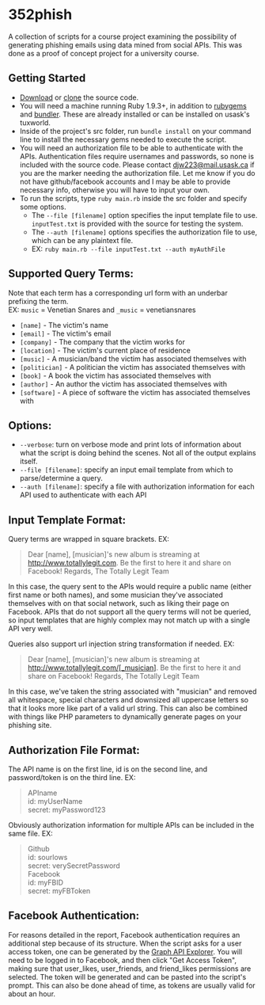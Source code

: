 352phish
========

A collection of scripts for a course project examining the possibility of generating phishing emails using data mined from social APIs. This was done as a proof of concept project for a university course.

Getting Started
-------
* [Download](https://github.com/sourlows/352phish/archive/master.zip) or [clone](https://github.com/sourlows/352phish.git) the source code.
* You will need a machine running Ruby 1.9.3+, in addition to [rubygems](https://rubygems.org/) and [bundler](https://rubygems.org/gems/bundler). These are already installed or can be installed on usask's tuxworld.
* Inside of the project's src folder, run `bundle install` on your command line to install the necessary gems needed to execute the script.
* You will need an authorization file to be able to authenticate with the APIs. Authentication files require usernames and passwords, so none is included with the source code. Please contact djw223@mail.usask.ca if you are the marker needing the authorization file. Let me know if you do not have github/facebook accounts and I may be able to provide necessary info, otherwise you will have to input your own.
* To run the scripts, type `ruby main.rb` inside the src folder and specify some options. 
  * The `--file [filename]` option specifies the input template file to use. `inputTest.txt` is provided with the source for testing the system.
  * The `--auth [filename]` options specifies the authorization file to use, which can be any plaintext file.
  * EX: `ruby main.rb --file inputTest.txt --auth myAuthFile`

Supported Query Terms:
-------------
Note that each term has a corresponding url form with an underbar prefixing the term.  
EX: `music` = Venetian Snares and `_music` = venetiansnares  
* `[name]` - The victim's name
* `[email]` - The victim's email
* `[company]` - The company that the victim works for
* `[location]` - The victim's current place of residence
* `[music]` - A musician/band the victim has associated themselves with
* `[politician]` - A politician the victim has associated themselves with
* `[book]` - A book the victim has associated themselves with
* `[author]` - An author the victim has associated themselves with
* `[software]` - A piece of software the victim has associated themselves with

Options: 
---------
* `--verbose`: turn on verbose mode and print lots of information about what the script is doing behind the scenes. Not all of the output explains itself. 
* `--file [filename]`: specify an input email template from which to parse/determine a query.  
* `--auth [filename]`: specify a file with authorization information for each API used to authenticate with each API  

Input Template Format:
---------
Query terms are wrapped in square brackets. EX:
> Dear [name],
> [musician]'s new album is streaming at http://www.totallylegit.com. Be the first to here it and share on Facebook!
> Regards, The Totally Legit Team

In this case, the query sent to the APIs would require a public name (either first name or both names), and some musician they've associated themselves with on that social network, such as liking their page on Facebook. APIs that do not support all the query terms will not be queried, so input templates that are highly complex may not match up with a single API very well.

Queries also support url injection string transformation if needed. EX:
> Dear [name],
> [musician]'s new album is streaming at http://www.totallylegit.com/[_musician]. Be the first to here it and share on Facebook!
> Regards, The Totally Legit Team

In this case, we've taken the string associated with "musician" and removed all whitespace, special characters and downsized all uppercase letters so that it looks more like part of a valid url string. This can also be combined with things like PHP parameters to dynamically generate pages on your phishing site.

Authorization File Format:
-----------
The API name is on the first line, id is on the second line, and password/token is on the third line. EX:
> APIname  
> id: myUserName  
> secret: myPassword123  

Obviously authorization information for multiple APIs can be included in the same file. EX:
> Github  
> id: sourlows  
> secret: verySecretPassword  
> Facebook  
> id: myFBID  
> secret: myFBToken  

Facebook Authentication:
--------------
For reasons detailed in the report, Facebook authentication requires an additional step because of its structure. When the script asks for a user access token, one can be generated by the [Graph API Explorer](https://developers.facebook.com/tools/explorer). You will need to be logged in to Facebook, and then click "Get Access Token", making sure that user\_likes, user\_friends, and friend\_likes permissions are selected. The token will be generated and can be pasted into the script's prompt. This can also be done ahead of time, as tokens are usually valid for about an hour.

